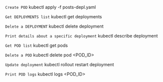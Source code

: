 `Create POD`
kubectl apply -f posts-depl.yaml

`Get DEPLOYMENTS list`
kubectl get deployments

`Delete a DEPLOYMENT`
kubectl delete deployment <DEPL NAME>

`Print details about a specific deployment`
kubectl describe deployment <DEPL NAME>

`Get POD list`
kubectl get pods

`Delete a POD`
kubectl delete pod <POD_ID>

`Update deployment`
kubectl rollout restart deployment <DEPL NAME>

`Print POD logs`
kubectl logs <POD_ID>
